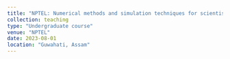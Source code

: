 ```yaml
---
title: "NPTEL: Numerical methods and simulation techniques for scientists and engineers"
collection: teaching
type: "Undergraduate course"
venue: "NPTEL"
date: 2023-08-01
location: "Guwahati, Assam"
---
```

